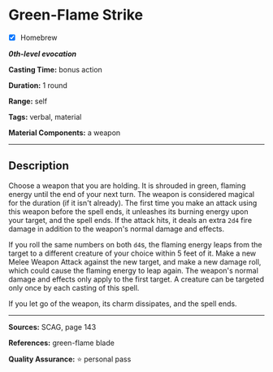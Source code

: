 # Green-Flame Strike

- [x] Homebrew

***0th-level evocation***

**Casting Time:** bonus action

**Duration:** 1 round

**Range:** self

**Tags:** verbal, material

**Material Components:** a weapon

---

## Description
Choose a weapon that you are holding.
It is shrouded in green, flaming energy until the end of your next turn.
The weapon is considered magical for the duration (if it isn't already).
The first time you make an attack using this weapon before the spell ends, it unleashes its burning energy upon your target, and the spell ends.
If the attack hits, it deals an extra `2d4` fire damage in addition to the weapon's normal damage and effects.

If you roll the same numbers on both `d4`s, the flaming energy leaps from the target to a different creature of your choice within 5 feet of it.
Make a new Melee Weapon Attack against the new target, and make a new damage roll, which could cause the flaming energy to leap again.
The weapon's normal damage and effects only apply to the first target.
A creature can be targeted only once by each casting of this spell.

If you let go of the weapon, its charm dissipates, and the spell ends.

---

**Sources:** SCAG, page 143

**References:** green-flame blade

**Quality Assurance:** :star: personal pass
